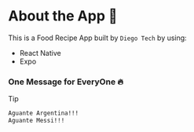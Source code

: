 # About the App 📱

This is a Food Recipe App built by `Diego Tech` by using:

- React Native
- Expo

### One Message for EveryOne 🔥

> [!TIP]
> ```bash
> Aguante Argentina!!!
> Aguante Messi!!!
> ```
